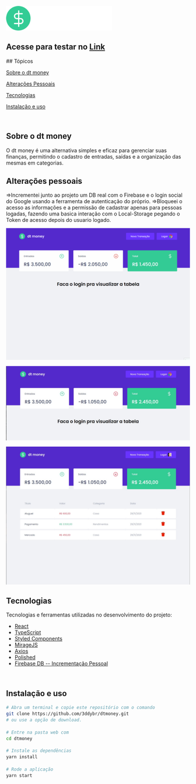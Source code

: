 <img display="flex"  width="290px" justify-content="center"  alt="dtmoney" src="assets/logo.svg"> 


<h2>Acesse para testar no <a href="https://dtmoney-blush.vercel.app/">Link</a> </h2>
## Tópicos 

[Sobre o dt money](#sobre-o-dt-money)

[Alterações Pessoais](#alterações-pessoais)

[Tecnologias](#tecnologias)

[Instalação e uso](#instalação-e-uso)

<br>

## Sobre o dt money
O dt money é uma alternativa simples e eficaz para gerenciar suas finanças, permitindo o cadastro de entradas, saídas e a organização das mesmas em categorias.
<br>

## Alterações pessoais
=>Incrementei junto ao projeto um DB real com o Firebase e o login social do Google usando a ferramenta de autenticação do próprio.
=>Bloqueei o acesso as informações e a permissão de cadastrar apenas para pessoas logadas, fazendo uma basica interação com o Local-Storage pegando o Token de acesso depois do usuario logado.
<br>

<p align="center">
  <img src="assets/dtmoney.gif" alt="Página inicial">
</p>

<p align="center">
  <img src="assets/deslogado.jpg" alt="Página inicial">
</p>

<p align="center">
  <img src="assets/logado.jpg" alt="Página inicial">
</p>


## Tecnologias

Tecnologias e ferramentas utilizadas no desenvolvimento do projeto:

- [React](https://reactjs.org/)
- [TypeScript](https://www.typescriptlang.org/)
- [Styled Components](https://styled-components.com/)
- [MirageJS](https://miragejs.com/)
- [Axios](https://github.com/axios/axios)
- [Polished](https://polished.js.org/)
- [Firebase DB -- Incrementação Pessoal](https://firebase.google.com//)

<br>

## Instalação e uso

```bash
# Abra um terminal e copie este repositório com o comando
git clone https://github.com/3ddybr/dtmoney.git
# ou use a opção de download.

# Entre na pasta web com 
cd dtmoney

# Instale as dependências
yarn install

# Rode a aplicação
yarn start
```
<br>
